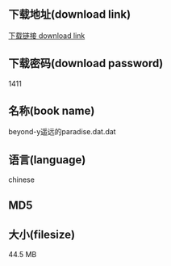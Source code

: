 ## 下载地址(download link)
[下载链接 download link](https://voluble-croquembouche-d321dc.netlify.app/?s=beyond-y%E9%81%A5%E8%BF%9C%E7%9A%84paradise.dat)

## 下载密码(download password)
1411

## 名称(book name)
beyond-y遥远的paradise.dat.dat

## 语言(language)
chinese

## MD5


## 大小(filesize)
44.5 MB
